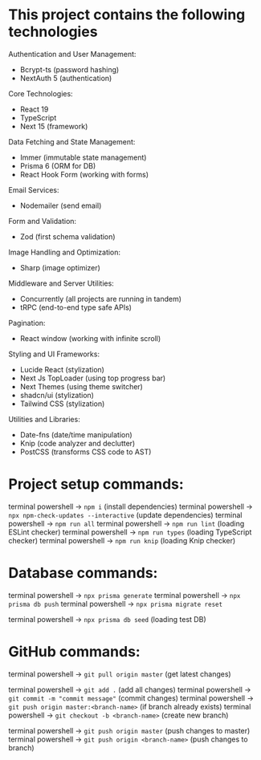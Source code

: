 # This project contains the following technologies

Authentication and User Management:
- Bcrypt-ts (password hashing)
- NextAuth 5 (authentication)

Core Technologies:
- React 19
- TypeScript
- Next 15 (framework)

Data Fetching and State Management:
- Immer (immutable state management)
- Prisma 6 (ORM for DB)
- React Hook Form (working with forms)

Email Services:
- Nodemailer (send email)

Form and Validation:
- Zod (first schema validation)

Image Handling and Optimization:
- Sharp (image optimizer)

Middleware and Server Utilities:
- Concurrently (all projects are running in tandem)
- tRPC (end-to-end type safe APIs)

Pagination:
- React window (working with infinite scroll)

Styling and UI Frameworks:
- Lucide React (stylization)
- Next Js TopLoader (using top progress bar)
- Next Themes (using theme switcher)
- shadcn/ui (stylization)
- Tailwind CSS (stylization)

Utilities and Libraries:
- Date-fns (date/time manipulation)
- Knip (code analyzer and declutter)
- PostCSS (transforms CSS code to AST)


# Project setup commands:
terminal powershell -> `npm i` (install dependencies)
terminal powershell -> `npx npm-check-updates --interactive` (update dependencies)
terminal powershell -> `npm run all`
terminal powershell -> `npm run lint` (loading ESLint checker)
terminal powershell -> `npm run types` (loading TypeScript checker)
terminal powershell -> `npm run knip` (loading Knip checker)

# Database commands:
terminal powershell -> `npx prisma generate`
terminal powershell -> `npx prisma db push`
terminal powershell -> `npx prisma migrate reset`

terminal powershell -> `npx prisma db seed` (loading test DB)

# GitHub commands:
terminal powershell -> `git pull origin master` (get latest changes)

terminal powershell -> `git add .` (add all changes)
terminal powershell -> `git commit -m "commit message"` (commit changes)
terminal powershell -> `git push origin master:<branch-name>` (if branch already exists)
terminal powershell -> `git checkout -b <branch-name>` (create new branch)

terminal powershell -> `git push origin master` (push changes to master)
terminal powershell -> `git push origin <branch-name>` (push changes to branch)